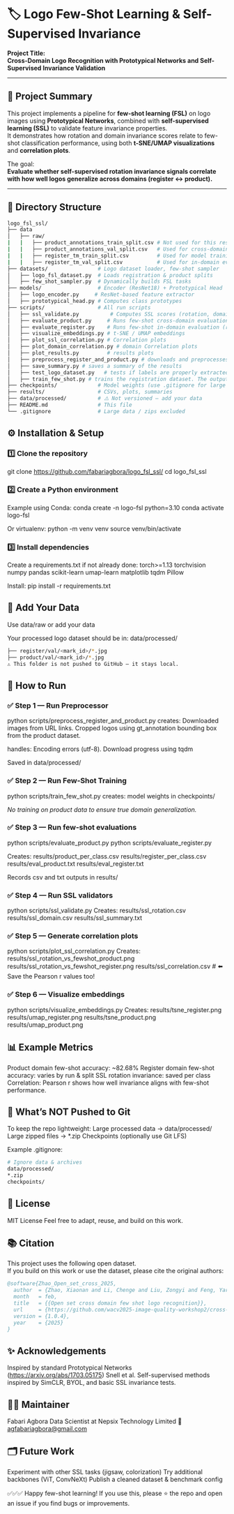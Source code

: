 # 🏷️ Logo Few-Shot Learning & Self-Supervised Invariance

**Project Title:**  
**Cross-Domain Logo Recognition with Prototypical Networks and Self-Supervised Invariance Validation**

---

## 📌 Project Summary

This project implements a pipeline for **few-shot learning (FSL)** on logo images using **Prototypical Networks**, combined with **self-supervised learning (SSL)** to validate feature invariance properties.  
It demonstrates how rotation and domain invariance scores relate to few-shot classification performance, using both **t-SNE/UMAP visualizations** and **correlation plots**.

The goal:  
**Evaluate whether self-supervised rotation invariance signals correlate with how well logos generalize across domains (register ↔ product).**

---

## 📂 Directory Structure

```bash
logo_fsl_ssl/
├── data
│   ├── raw/
|   |   ├── product_annotations_train_split.csv # Not used for this research. But useful if the research goal is domain adaptation instead of domain generalization
|   |   ├── product_annotations_val_split.csv   # Used for cross-domain evaluation in evaluate_product.py
|   |   ├── register_tm_train_split.csv         # Used for model training in train_few_shot.py
|   |   ├── register_tm_val_split.csv           # Used for in-domain evaluation in evaluate_register.py
├── datasets/                # Logo dataset loader, few-shot sampler
│   ├── logo_fsl_dataset.py  # Loads registration & product splits
│   ├── few_shot_sampler.py  # Dynamically builds FSL tasks
├── models/                  # Encoder (ResNet18) + Prototypical Head
│   ├── logo_encoder.py     # ResNet-based feature extractor
│   ├── prototypical_head.py # Computes class prototypes
├── scripts/                 # All run scripts
│   ├── ssl_validate.py          # Computes SSL scores (rotation, domain)
│   ├── evaluate_product.py     # Runs few-shot cross-domain evaluation (product)
│   ├── evaluate_register.py    # Runs few-shot in-domain evaluation (register)
│   ├── visualize_embeddings.py # t-SNE / UMAP embeddings
│   ├── plot_ssl_correlation.py # Correlation plots
│   ├── plot_domain_correlation.py # domain Correlation plots
│   ├── plot_results.py         # results plots
│   ├── preprocess_register_and_product.py # downloads and preprocesses images
│   ├── save_summary.py # saves a summary of the results
│   ├── test_logo_dataset.py   # tests if labels are properly extracted during preprocessing
│   ├── train_few_shot.py # trains the registration dataset. The output is model weights in checkpoints
├── checkpoints/             # Model weights (use .gitignore for large files)
├── results/                 # CSVs, plots, summaries
├── data/processed/          # ⚠️ Not versioned — add your data
├── README.md                # This file
└── .gitignore               # Large data / zips excluded
```

## ⚙️ Installation & Setup

### 1️⃣ Clone the repository

git clone https://github.com/fabariagbora/logo_fsl_ssl/
cd logo_fsl_ssl

### 2️⃣ Create a Python environment

Example using Conda:
conda create -n logo-fsl python=3.10
conda activate logo-fsl

Or virtualenv:
python -m venv venv
source venv/bin/activate

### 3️⃣ Install dependencies

Create a requirements.txt if not already done:
torch>=1.13
torchvision
numpy
pandas
scikit-learn
umap-learn
matplotlib
tqdm
Pillow

Install:
pip install -r requirements.txt


## 📁 Add Your Data
Use data/raw or add your data

Your processed logo dataset should be in:
data/processed/

```bash
├── register/val/<mark_id>/*.jpg
├── product/val/<mark_id>/*.jpg
⚠️ This folder is not pushed to GitHub — it stays local.
```

## 🚀 How to Run

### ✅ Step 1 — Run Preprocessor

python scripts/preprocess_register_and_product.py
creates:
Downloaded images from URL links.
Cropped logos using gt_annotation bounding box from the product dataset.

handles:
Encoding errors (utf-8).
Download progress using tqdm

Saved in data/processed/

### ✅ Step 2 — Run Few-Shot Training

python scripts/train_few_shot.py
creates:
model weights in checkpoints/

*No training on product data to ensure true domain generalization.*

### ✅ Step 3 — Run few-shot evaluations
python scripts/evaluate_product.py
python scripts/evaluate_register.py

Creates:
results/product_per_class.csv
results/register_per_class.csv
results/eval_product.txt
results/eval_register.txt

Records csv and txt outputs in results/ 

### ✅ Step 4 — Run SSL validators

python scripts/ssl_validate.py
Creates:
results/ssl_rotation.csv
results/ssl_domain.csv
results/ssl_summary.txt



### ✅ Step 5 — Generate correlation plots

python scripts/plot_ssl_correlation.py
Creates:
results/ssl_rotation_vs_fewshot_product.png
results/ssl_rotation_vs_fewshot_register.png
results/ssl_correlation.csv # ⬅️ Save the Pearson r values too!

### ✅ Step 6 — Visualize embeddings

python scripts/visualize_embeddings.py
Creates:
results/tsne_register.png
results/umap_register.png
results/tsne_product.png
results/umap_product.png

## 📊 Example Metrics

Product domain few-shot accuracy: ~82.68%
Register domain few-shot accuracy: varies by run & split
SSL rotation invariance: saved per class
Correlation: Pearson r shows how well invariance aligns with few-shot performance.

## 🚫 What’s NOT Pushed to Git

To keep the repo lightweight:
Large processed data → data/processed/
Large zipped files → *.zip
Checkpoints (optionally use Git LFS)

Example .gitignore:
```bash
# Ignore data & archives
data/processed/
*.zip
checkpoints/
```

## 📝 License

MIT License
Feel free to adapt, reuse, and build on this work.

## 📚 Citation

This project uses the following open dataset.  
If you build on this work or use the dataset, please cite the original authors:

```bibtex
@software{Zhao_Open_set_cross_2025,
  author  = {Zhao, Xiaonan and Li, Chenge and Liu, Zongyi and Feng, Yarong and Chen, Qipin},
  month   = feb,
  title   = {{Open set cross domain few shot logo recognition}},
  url     = {https://github.com/wacv2025-image-quality-workshop2/cross-domain-logo-recognition},
  version = {1.0.4},
  year    = {2025}
}
```

## ✨ Acknowledgements

Inspired by standard Prototypical Networks (https://arxiv.org/abs/1703.05175) Snell et al.
Self-supervised methods inspired by SimCLR, BYOL, and basic SSL invariance tests.

## 🧑‍💻 Maintainer

Fabari Agbora
Data Scientist at Nepsix Technology Limited
📧 agfabariagbora@gmail.com


## 🗂️ Future Work

Experiment with other SSL tasks (jigsaw, colorization)
Try additional backbones (ViT, ConvNeXt)
Publish a cleaned dataset & benchmark config

✅✅✅ Happy few-shot learning!
If you use this, please ⭐️ the repo and open an issue if you find bugs or improvements.
